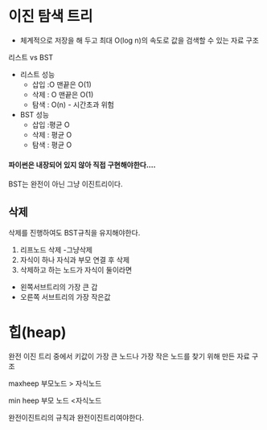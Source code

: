 # 이진 탐색 트리
- 체계적으로 저장을 해 두고 최대 O(log n)의 속도로 값을 검색할 수 있는 자료 구조

리스트 vs BST
- 리스트 성능
  - 삽입 :O 맨끝은 O(1)
  - 삭제 : O 맨끝은 O(1)
  - 탐색 : O(n) - 시간초과 위험
- BST 성능
  - 삽입 :평균 O
  - 삭제 : 평균 O
  - 탐색 : 평균 O

#### 파이썬은 내장되어 있지 않아 직접 구현해야한다....

BST는 완전이 아닌 그냥 이진트리이다.

## 삭제

삭제를 진행하여도 BST규칙을 유지해야한다.
1. 리프노드 삭제 -그냥삭제
2. 자식이 하나 자식과 부모 연결 후 삭제
3. 삭제하고 하는 노드가 자식이 둘이라면
  - 왼쪽서브트리의 가장 큰 갑
  - 오른쪽 서브트리의 가장 작은값

# 힙(heap)
완전 이진 트리 중에서 키값이 가장 큰 노드나 가장 작은 노드를 찾기 위해 만든 자료 구조

maxheep
부모노드 > 자식노드

min heep
부모 노드 <자식노드

완전이진트리의 규칙과 완전이진트리여야한다.